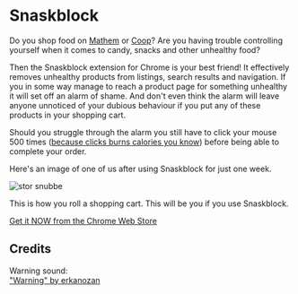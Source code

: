 # Snaskblock

Do you shop food on [Mathem](https://www.mathem.se) or [Coop](https://www.coop.se)? Are you having trouble controlling yourself when it comes to candy, snacks and other unhealthy food?

Then the Snaskblock extension for Chrome is your best friend! It effectively removes unhealthy products from listings, search results and navigation. If you in some way manage to reach a product page for something unhealthy it will set off an alarm of shame. And don't even think the alarm will leave anyone unnoticed of your dubious behaviour if you put any of these products in your shopping cart.

Should you struggle through the alarm you still have to click your mouse 500 times ([because clicks burns calories you know](http://techcrunch.com/2013/03/11/someone-calculated-how-many-calories-a-mouse-click-burns/)) before being able to complete your order.

Here's an image of one of us after using Snaskblock for just one week.

![stor snubbe](https://gimmebar-assets.s3.amazonaws.com/5140908c61b42.gif)

This is how you roll a shopping cart. This will be you if you use Snaskblock.

[Get it NOW from the Chrome Web Store](#)

## Credits

Warning sound:  
["Warning" by erkanozan](https://www.freesound.org/people/erkanozan/sounds/51752/)
